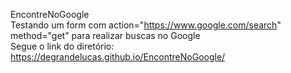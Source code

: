 EncontreNoGoogle <br>
Testando um form com action="https://www.google.com/search" method="get" para realizar buscas no Google <br>
Segue o link do diretório: https://degrandelucas.github.io/EncontreNoGoogle/
